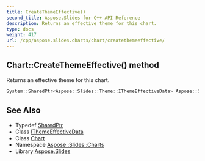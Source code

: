 ```yaml
---
title: CreateThemeEffective()
second_title: Aspose.Slides for C++ API Reference
description: Returns an effective theme for this chart.
type: docs
weight: 417
url: /cpp/aspose.slides.charts/chart/createthemeeffective/
---
```

## Chart::CreateThemeEffective() method


Returns an effective theme for this chart.

```cpp
System::SharedPtr<Aspose::Slides::Theme::IThemeEffectiveData> Aspose::Slides::Charts::Chart::CreateThemeEffective() override
```

## See Also

* Typedef [SharedPtr](../../system/sharedptr/)
* Class [IThemeEffectiveData](../../aspose.slides.theme/ithemeeffectivedata/)
* Class [Chart](./)
* Namespace [Aspose::Slides::Charts](../)
* Library [Aspose.Slides](../../)